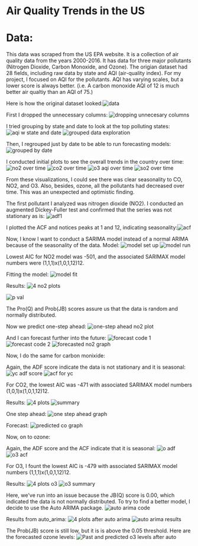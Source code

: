 # Air Quality Trends in the US

# Data:
This data was scraped from the US EPA website. It is a collection of air quality data from the years 2000-2016. It has data for three major pollutants (Nitrogen Dioxide, Carbon Monoxide, and Ozone). The origian dataset had 28 fields, including raw data by state and AQI (air-quality index). For my project, I focused on AQI for the pollutants. AQI has varying scales, but a lower score is always better. (i.e. A carbon monoxide AQI of 12 is much better air qualtiy than an AQI of 75.)

Here is how the original dataset looked:![data](https://user-images.githubusercontent.com/63068643/124906203-ceb4e100-dfb4-11eb-9f92-c8be01327945.JPG)

First I dropped the unnecessary columns: ![dropping unnecesary columns](https://user-images.githubusercontent.com/63068643/125204807-08077e00-e24d-11eb-8822-09372d560fe4.JPG)

I tried grouping by state and date to look at the top polluting states: ![aqi w state and date](https://user-images.githubusercontent.com/63068643/125204961-cf1bd900-e24d-11eb-9b59-7bbf3c12a563.JPG)
![grouped data exploration](https://user-images.githubusercontent.com/63068643/125204965-d511ba00-e24d-11eb-9305-d1fe07a38a29.JPG)

Then, I regrouped just by date to be able to run forecasting models:![grouped by date](https://user-images.githubusercontent.com/63068643/125204990-025e6800-e24e-11eb-965e-c0af4119b7c1.JPG)

I conducted initial plots to see the overall trends  in the country over time:
![no2 over time](https://user-images.githubusercontent.com/63068643/125205054-5a956a00-e24e-11eb-9de9-b51843b6232c.JPG)
![co2 over time](https://user-images.githubusercontent.com/63068643/125205066-67b25900-e24e-11eb-888e-59b59f836fd1.JPG)
![o3 aqi over time](https://user-images.githubusercontent.com/63068643/125205069-6da83a00-e24e-11eb-9030-bbb198c58db2.JPG)
![so2 over time](https://user-images.githubusercontent.com/63068643/125205082-7567de80-e24e-11eb-9159-cfe46180fccc.JPG)

From these visualizations, I could see there was clear seasonality to CO, NO2, and O3. Also, besides, ozone, all the pollutants had decreased over time. This was an unexpected and optimistic finding.

The first pollutant I analyzed was nitrogen dioxide (NO2). I conducted an augmented Dickey-Fuller test and confirmed that the series was not stationary as is:
![adf1](https://user-images.githubusercontent.com/63068643/125205273-6d5c6e80-e24f-11eb-8147-845b4aca1f3b.JPG)

I plotted the ACF and notices peaks at 1 and 12, indicating seasonality:![acf](https://user-images.githubusercontent.com/63068643/125205290-836a2f00-e24f-11eb-8dff-d40de0204650.JPG)

Now, I know I want to conduct a SARIMA model instead of a normal ARIMA because of the seasonality of the data.
Model:
![model set up](https://user-images.githubusercontent.com/63068643/125210559-832d5c00-e26e-11eb-9abd-4098683e518a.JPG)
![model run](https://user-images.githubusercontent.com/63068643/125210567-97715900-e26e-11eb-8dfd-e7c5da63b407.JPG)

Lowest AIC for NO2 model was -501, and the associated SARIMAX model numbers were (1,1,1)x(1,0,1,12)12.

Fitting the model:
![model fit](https://user-images.githubusercontent.com/63068643/125210641-1bc3dc00-e26f-11eb-92fb-e7208994c30e.JPG)

Results:
![4 no2 plots](https://user-images.githubusercontent.com/63068643/125210650-27170780-e26f-11eb-855b-fa3bb943bbd1.JPG)

![p val](https://user-images.githubusercontent.com/63068643/125210654-326a3300-e26f-11eb-808b-1ed64d4d0c41.JPG)

The Pro(Q) and Prob(JB) scores assure us that the data is random and normally distributed.

Now we predict one-step ahead:
![one-step ahead no2 plot](https://user-images.githubusercontent.com/63068643/125211870-91cc4100-e277-11eb-801f-dcf502c866d6.JPG)

And I can forecast further into the future:
![forecast code 1](https://user-images.githubusercontent.com/63068643/125211908-d821a000-e277-11eb-88e5-2b10627a4258.JPG)
![forecast code 2](https://user-images.githubusercontent.com/63068643/125211910-dce65400-e277-11eb-9dac-698d2f6fe868.JPG)
![forecasted no2 graph](https://user-images.githubusercontent.com/63068643/125211911-dfe14480-e277-11eb-87c9-d63275ce44c2.JPG)

Now, I do the same for carbon monixide:

Again, the ADF score indicate the data is not stationary and it is seasonal:
![yc adf score](https://user-images.githubusercontent.com/63068643/125212113-2f744000-e279-11eb-8f56-7a6ca04c9e52.JPG)
![acf for yc](https://user-images.githubusercontent.com/63068643/125212114-31d69a00-e279-11eb-8056-505adcaa1523.JPG)

For CO2, the lowest AIC was -471 with associated SARIMAX model numbers (1,0,1)x(1,0,1,12)12.

Results:
![4 plots](https://user-images.githubusercontent.com/63068643/125212322-97775600-e27a-11eb-909c-bd9703047d85.JPG)
![summary](https://user-images.githubusercontent.com/63068643/125212326-9c3c0a00-e27a-11eb-813b-7a944d131285.JPG)

One step ahead:
![one step ahead graph](https://user-images.githubusercontent.com/63068643/125212377-0654af00-e27b-11eb-915e-1bd18f96b547.JPG)

Forecast:
![predicted co graph](https://user-images.githubusercontent.com/63068643/125212393-166c8e80-e27b-11eb-835c-95e9e7ad3981.JPG)

Now, on to ozone:

Again, the ADF score and the ACF indicate that it is seasonal:
![o adf](https://user-images.githubusercontent.com/63068643/125212686-284f3100-e27d-11eb-853c-5f983c9cb70e.JPG)
![o3 acf](https://user-images.githubusercontent.com/63068643/125212687-2b4a2180-e27d-11eb-8c07-c3d74e8827a7.JPG)

For O3, I fount the lowest AIC is -479 with associated SARIMAX model numbers (1,1,1)x(1,0,1,12)12.

Results:
![4 plots o3](https://user-images.githubusercontent.com/63068643/125212729-6a787280-e27d-11eb-87c8-3e5faf00d700.JPG)
![o3 summary](https://user-images.githubusercontent.com/63068643/125212734-6e0bf980-e27d-11eb-9ccc-01c4e512ddb6.JPG)

Here, we've run into an issue because the JB(Q) score is 0.00, which indicated the data is not normally distributed. To try to find a better model, I decide to use the Auto ARIMA package.
![auto arima code](https://user-images.githubusercontent.com/63068643/125258579-7ccdcd00-e2cc-11eb-9196-b1aaa1ccced5.JPG)


Results from auto_arima:
![4 plots after auto arima](https://user-images.githubusercontent.com/63068643/125258643-8bb47f80-e2cc-11eb-9a66-12f7d57bb089.JPG)
![auto arima results](https://user-images.githubusercontent.com/63068643/125258602-82c3ae00-e2cc-11eb-885f-04f2ca5e2dc2.JPG)

The Prob(JB) score is still low, but it is is above the 0.05 threshold. 
Here are the forecasted ozone levels:
![Past and predicted o3 levels after auto](https://user-images.githubusercontent.com/63068643/125258691-953de780-e2cc-11eb-8ae7-12c1c322c912.JPG)


























